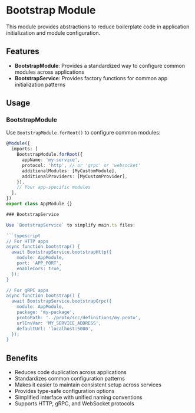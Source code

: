 # Bootstrap Module

This module provides abstractions to reduce boilerplate code in application initialization and module configuration.

## Features

- **BootstrapModule**: Provides a standardized way to configure common modules across applications
- **BootstrapService**: Provides factory functions for common app initialization patterns

## Usage

### BootstrapModule

Use `BootstrapModule.forRoot()` to configure common modules:

```typescript
@Module({
  imports: [
    BootstrapModule.forRoot({
      appName: 'my-service',
      protocol: 'http', // or 'grpc' or 'websocket'
      additionalModules: [MyCustomModule],
      additionalProviders: [MyCustomProvider],
    }),
    // Your app-specific modules
  ],
})
export class AppModule {}

### BootstrapService

Use `BootstrapService` to simplify main.ts files:

```typescript
// For HTTP apps
async function bootstrap() {
  await BootstrapService.bootstrapHttp({
    module: AppModule,
    port: 'APP_PORT',
    enableCors: true,
  });
}

// For gRPC apps
async function bootstrap() {
  await BootstrapService.bootstrapGrpc({
    module: AppModule,
    package: 'my-package',
    protoPath: '../proto/src/definitions/my.proto',
    urlEnvVar: 'MY_SERVICE_ADDRESS',
    defaultUrl: 'localhost:5000',
  });
}
```

## Benefits

- Reduces code duplication across applications
- Standardizes common configuration patterns
- Makes it easier to maintain consistent setup across services
- Provides type-safe configuration options
- Simplified interface with unified naming conventions
- Supports HTTP, gRPC, and WebSocket protocols 